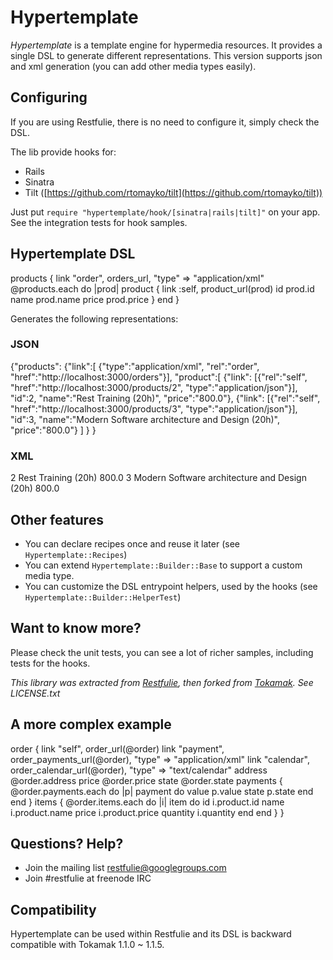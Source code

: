 # Hypertemplate

*Hypertemplate* is a template engine for hypermedia resources.
It provides a single DSL to generate different representations.
This version supports json and xml generation (you can add other media types
easily).

## Configuring

If you are using Restfulie, there is no need to configure it, simply check the DSL.

The lib provide hooks for:

* Rails
* Sinatra
* Tilt ([https://github.com/rtomayko/tilt](https://github.com/rtomayko/tilt))

Just put `require "hypertemplate/hook/[sinatra|rails|tilt]"` on your app. See
the integration tests for hook samples.

## Hypertemplate DSL

products {
  link "order", orders_url, "type" => "application/xml"
  @products.each do |prod|
    product {
      link   :self,  product_url(prod)
      id prod.id
      name prod.name
      price prod.price
    }
  end
}


Generates the following representations:

### JSON

{"products":
	{"link":[
		{"type":"application/xml",
		 "rel":"order",
		 "href":"http://localhost:3000/orders"}],
	"product":[
		{"link":
			[{"rel":"self",
			  "href":"http://localhost:3000/products/2",
			  "type":"application/json"}],
			 "id":2,
			 "name":"Rest Training (20h)",
			 "price":"800.0"},
		{"link":
			[{"rel":"self",
			  "href":"http://localhost:3000/products/3",
			  "type":"application/json"}],
		 	 "id":3,
		 	 "name":"Modern Software architecture and Design (20h)",
			 "price":"800.0"}
		]
	}
}

### XML

<?xml version="1.0"?>
<products>
  <link type="application/xml" rel="order" href="http://localhost:3000/orders"/>
  <product>
    <link rel="self" href="http://localhost:3000/products/2" type="application/xml"/>
    <id>2</id>
    <name>Rest Training (20h)</name>
    <price>800.0</price>
  </product>
  <product>
    <link rel="self" href="http://localhost:3000/products/3" type="application/xml"/>
    <id>3</id>
    <name>Modern Software architecture and Design (20h)</name>
    <price>800.0</price>
  </product>
</products>



## Other features

* You can declare recipes once and reuse it later (see `Hypertemplate::Recipes`)
* You can extend `Hypertemplate::Builder::Base` to support a custom media type.
* You can customize the DSL entrypoint helpers, used by the hooks (see `Hypertemplate::Builder::HelperTest`)

## Want to know more?

Please check the unit tests, you can see a lot of richer samples, including tests for the hooks.

*This library was extracted from [Restfulie](https://github.com/caelum/restfulie),
then forked from [Tokamak](http://github.com/abril/tokamak). See LICENSE.txt*

## A more complex example

order {
  link "self", order_url(@order)
  link "payment", order_payments_url(@order), "type" => "application/xml"
  link "calendar", order_calendar_url(@order), "type" => "text/calendar"
  address @order.address
  price @order.price
  state @order.state
  payments {
    @order.payments.each do |p|
      payment do 
        value  p.value
        state  p.state
      end
    end
  }
  items {
    @order.items.each do |i|
      item do
        id     i.product.id
        name   i.product.name
        price  i.product.price
        quantity  i.quantity
      end
    end
  }
}

## Questions? Help?

* Join the mailing list restfulie@googlegroups.com
* Join #restfulie at freenode IRC

## Compatibility

Hypertemplate can be used within Restfulie and its DSL is backward compatible with Tokamak 1.1.0 ~ 1.1.5.
